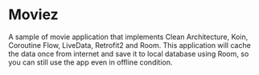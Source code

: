 # Moviez
A sample of movie application that implements Clean Architecture, Koin, Coroutine Flow, LiveData, Retrofit2 and Room. This application will cache the data once from internet and save it to local database using Room, so you can still use the app even in offline condition.
